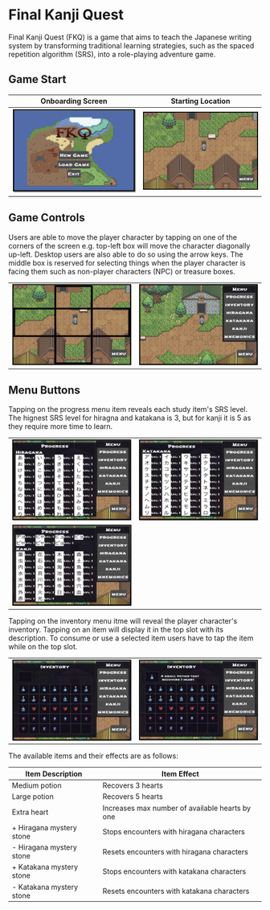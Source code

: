 # Final Kanji Quest

Final Kanji Quest (FKQ) is a game that aims to teach the Japanese writing system by transforming traditional learning strategies, such as the spaced repetition algorithm (SRS), into a role-playing adventure game. 

## Game Start 

| Onboarding Screen | Starting Location | 
|---------------------------|-----------------------------------------------|
| ![Screenshot](./screenshots/01.png) | ![Screenshot](./screenshots/02.png) |                                          

## Game Controls 

Users are able to move the player character by tapping on one of the corners of the screen e.g. top-left box will move the character diagonally up-left. Desktop users are also able to do so using the arrow keys. The middle box is reserved for selecting things when the player character is facing them such as non-player characters (NPC) or treasure boxes.

<table>
  <tr>
    <td><img src="./screenshots/03.png" alt="Image 1"></td>
    <td><img src="./screenshots/04.png" alt="Image 2"></td>
  </tr>
</table>

## Menu Buttons

Tapping on the progress menu item reveals each study item's SRS level. The hignest SRS level for hiragna and katakana is 3, but for kanji it is 5 as they require more time to learn.  

<table>
  <tr>
    <td><img src="./screenshots/05.png" alt="Image 1"></td>
    <td><img src="./screenshots/06.png" alt="Image 2"></td>
  </tr>
    <td><img src="./screenshots/07.png" alt="Image 2"></td>
</table>

Tapping on the inventory menu itme will reveal the player character's inventory. Tapping on an item will display it in the top slot with its description. To consume or use a selected item users have to tap the item while on the top slot.

<table>
  <tr>
    <td><img src="./screenshots/08.png" alt="Image 1"></td>
    <td><img src="./screenshots/09.png" alt="Image 2"></td>
  </tr>
</table>

The available items and their effects are as follows:

| Item Description | Item Effect | 
|---------------------------|-----------------------------------------------|
| Medium potion | Recovers 3 hearts |   
| Large potion | Recovers 5 hearts |   
| Extra heart | Increases max number of available hearts by one |   
| + Hiragana mystery stone | Stops encounters with hiragana characters |   
| - Hiragana mystery stone | Resets encounters with hiragana characters |   
| + Katakana mystery stone | Stops encounters with katakana characters |   
| - Katakana mystery stone | Resets encounters with katakana characters |   


 
